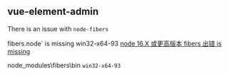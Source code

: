 ## vue-element-admin 


There is an issue with `node-fibers`

fibers.node` is missing win32-x64-93
[node 16.X 或更高版本 fibers 出错 is missing](https://blog.csdn.net/weixin_44149645/article/details/121362208)  

node_modules\fibers\bin `win32-x64-93`

